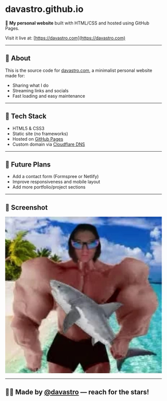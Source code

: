 # davastro.github.io

🌌 **My personal website** built with HTML/CSS and hosted using GitHub Pages.

Visit it live at: [https://davastro.com](https://davastro.com)

---

## 🧠 About

This is the source code for [davastro.com](https://davastro.com), a minimalist personal website made for:

- Sharing what I do
- Streaming links and socials
- Fast loading and easy maintenance

---

## 🚀 Tech Stack

- HTML5 & CSS3
- Static site (no frameworks)
- Hosted on [GitHub Pages](https://pages.github.com/)
- Custom domain via [Cloudflare DNS](https://cloudflare.com)

---

## 🔧 Future Plans

- Add a contact form (Formspree or Netlify)
- Improve responsiveness and mobile layout
- Add more portfolio/project sections

---

## 📸 Screenshot

![Site Preview](assets/images/share.jpg)

---

## 🧑‍🚀 Made by [@davastro](https://twitch.tv/davastro) — reach for the stars!
